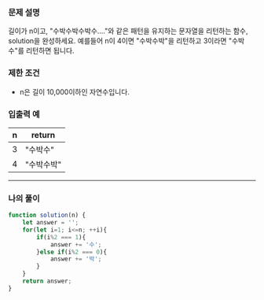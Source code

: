 ### **문제 설명**

길이가 n이고, "수박수박수박수...."와 같은 패턴을 유지하는 문자열을 리턴하는 함수, solution을 완성하세요. 예를들어 n이 4이면 "수박수박"을 리턴하고 3이라면 "수박수"를 리턴하면 됩니다.

### 제한 조건

- n은 길이 10,000이하인 자연수입니다.

### 입출력 예

| n | return |
| --- | --- |
| 3 | "수박수" |
| 4 | "수박수박" |

---

### 나의 풀이

```javascript
function solution(n) {
    let answer = '';
    for(let i=1; i<=n; ++i){
        if(i%2 === 1){
            answer += '수';
        }else if(i%2 === 0){
            answer += '박';
        }
    }
    return answer;
}
```